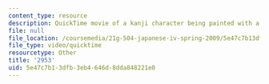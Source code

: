 ```yaml
---
content_type: resource
description: QuickTime movie of a kanji character being painted with a brush.
file: null
file_location: /coursemedia/21g-504-japanese-iv-spring-2009/5e47c7b13dfb3eb4646d8dda848221e0_2953.mov
file_type: video/quicktime
resourcetype: Other
title: '2953'
uid: 5e47c7b1-3dfb-3eb4-646d-8dda848221e0
---
```

